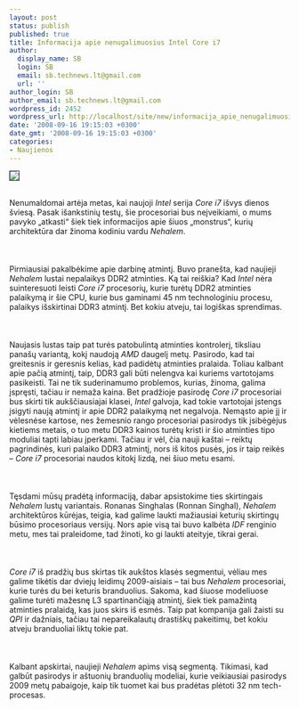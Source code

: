 ```yaml
---
layout: post
status: publish
published: true
title: Informacija apie nenugalimuosius Intel Core i7
author:
  display_name: SB
  login: SB
  email: sb.technews.lt@gmail.com
  url: ''
author_login: SB
author_email: sb.technews.lt@gmail.com
wordpress_id: 2452
wordpress_url: http://localhost/site/new/informacija_apie_nenugalimuosius_intel_core_i7/
date: '2008-09-16 19:15:03 +0300'
date_gmt: '2008-09-16 19:15:03 +0300'
categories:
- Naujienos
---
```

<div class="imgright"><img src="http://www.technews.lt/upl/Failai/core-i7-logo.jpg" border="1"></div>
<p><br>Nenumaldomai artėja metas, kai naujoji <i>Intel</i> serija <i>Core i7</i> išvys dienos šviesą. Pasak išankstinių testų, šie procesoriai bus neįveikiami, o mums pavyko „atkasti“ šiek tiek informacijos apie šiuos „monstrus“, kurių architektūra dar žinoma kodiniu vardu <i>Nehalem</i>.<br />
<br><br />
<br>Pirmiausiai pakalbėkime apie darbinę atmintį. Buvo pranešta, kad naujieji <i>Nehalem</i> lustai nepalaikys DDR2 atminties. Ką tai reiškia? Kad <i>Intel</i> nėra suinteresuoti leisti <i>Core i7</i> procesorių, kurie turėtų DDR2 atminties palaikymą ir šie CPU, kurie bus gaminami 45 nm technologiniu procesu, palaikys išskirtinai DDR3 atmintį. Bet kokiu atveju, tai logiškas sprendimas.<br />
<br><br />
<br>Naujasis lustas taip pat turės patobulintą atminties kontrolerį, tiksliau panašų variantą, kokį naudoją <i>AMD</i> daugelį metų. Pasirodo, kad tai greitesnis ir geresnis kelias, kad padidėtų atminties pralaida. Toliau kalbant apie pačią atmintį, taip, DDR3 gali būti nelengva kai kuriems vartotojams pasikeisti. Tai ne tik suderinamumo problemos, kurias, žinoma, galima įspręsti, tačiau ir nemaža kaina. Bet pradžioje pasirodę <i>Core i7</i> procesoriai bus skirti tik aukščiausiajai klasei, <i>Intel</i> galvoja, kad tokie vartotojai įstengs įsigyti naują atmintį ir apie DDR2 palaikymą net negalvoja. Nemąsto apie jį ir vėlesnėse kartose, nes žemesnio rango procesoriai pasirodys tik įsibėgėjus kietiems metais, o tuo metu DDR3 kainos turėtų kristi ir šio atminties tipo moduliai tapti labiau įperkami. Tačiau ir vėl, čia nauji kaštai – reiktų pagrindinės, kuri palaiko DDR3 atmintį, nors iš kitos pusės, jos ir taip reikės – <i>Core i7</i> procesoriai naudos kitokį lizdą, nei šiuo metu esami.<br />
<br><br />
<br>Tęsdami mūsų pradėtą informaciją, dabar apsistokime ties skirtingais <i>Nehalem</i> lustų variantais. Ronanas Singhalas (Ronnan Singhal), <i>Nehalem</i> architektūros kūrėjas, teigia, kad galime laukti mažiausiai keturių skirtingų būsimo procesoriaus versijų. Nors apie visą tai buvo kalbėta <i>IDF</i> renginio metu, mes tai praleidome, tad žinoti, ko gi laukti ateityje, tikrai gerai.<br />
<br><br />
<br><i>Core i7</i> iš pradžių bus skirtas tik aukštos klasės segmentui, vėliau mes galime tikėtis dar dviejų leidimų 2009-aisiais – tai bus <i>Nehalem</i> procesoriai, kurie turės du bei keturis branduolius. Sakoma, kad šiuose modeliuose galime turėti mažesnę L3 spartinančiąją atmintį, šiek tiek pamažintą atminties pralaidą, kas juos skirs iš esmės. Taip pat kompanija gali žaisti su <i>QPI</i> ir dažniais, tačiau tai nepareikalautų drastiškų pakeitimų, bet kokiu atveju branduoliai liktų tokie pat.<br />
<br><br />
<br>Kalbant apskirtai, naujieji <i>Nehalem</i> apims visą segmentą. Tikimasi, kad galbūt pasirodys ir aštuonių branduolių modeliai, kurie veikiausiai pasirodys 2009 metų pabaigoje, kaip tik tuomet kai bus pradėtas plėtoti 32 nm tech-procesas.<br />
<br><br />
<br><br />
<br></p>
